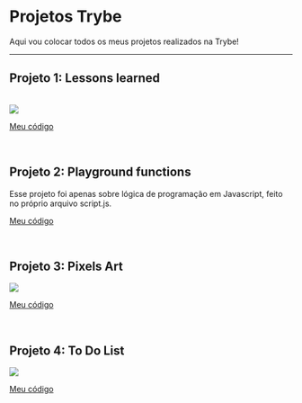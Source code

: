 # Projetos Trybe

Aqui vou colocar todos os meus projetos realizados na Trybe!

<hr>

## Projeto 1: Lessons learned

<br>

<img src="https://github.com/joaobruno05/projetos_trybe/blob/master/INTRODUCTION_WEB-DEVELOPMENT/Projeto_1/Projeto_Lessons-learned/First-Project-Trybe.gif">

[Meu código](https://github.com/joaobruno05/projetos_trybe/tree/master/INTRODUCTION_WEB-DEVELOPMENT/Projeto_1/Projeto_Lessons-learned)

<br>

## Projeto 2: Playground functions

Esse projeto foi apenas sobre lógica de programação em Javascript, feito no próprio arquivo script.js.

[Meu código](https://github.com/joaobruno05/projetos_trybe/tree/master/INTRODUCTION_WEB-DEVELOPMENT/Projeto_2/Projeto_Playground-functions)

<br>

## Projeto 3: Pixels Art

<img src="https://github.com/joaobruno05/projetos_trybe/blob/master/INTRODUCTION_WEB-DEVELOPMENT/Projeto_3/Projeto_Pixels-art/Project-Pixels-Art.gif">

[Meu código](https://github.com/joaobruno05/projetos_trybe/tree/master/INTRODUCTION_WEB-DEVELOPMENT/Projeto_3/Projeto_Pixels-art)

<br>

## Projeto 4: To Do List
<img src ="https://github.com/joaobruno05/projetos_trybe/blob/master/INTRODUCTION_WEB-DEVELOPMENT/Projeto_4/Projeto_To-do-List/To-Do-List-Project.gif">

[Meu código](https://github.com/joaobruno05/projetos_trybe/tree/master/INTRODUCTION_WEB-DEVELOPMENT/Projeto_4/Projeto_To-do-List)

<br>
